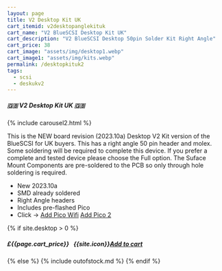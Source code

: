 ```yaml
---
layout: page
title: V2 Desktop Kit UK
cart_itemid: v2desktopanglekituk
cart_name: "V2 BlueSCSI Desktop Kit UK"
cart_description: "V2 BlueSCSI Desktop 50pin Solder Kit Right Angle"
cart_price: 38
cart_image: "assets/img/desktop1.webp"
cart_image1: "assets/img/kits.webp"
permalink: /desktopkituk2
tags: 
  - scsi
  - deskukv2
---
```


##### 🇬🇧 V2 Desktop Kit UK 🇬🇧

{% include carousel2.html %}

This is the NEW board revision (2023.10a) Desktop V2 Kit version of the BlueSCSI for UK buyers. This has a right angle 50 pin header and molex. Some soldering will be required to complete this device. If you prefer a complete and tested device please choose the Full option. The Suface Mount Components are pre-soldered to the PCB so only through hole soldering is required.

* New 2023.10a
* SMD already soldered
* Right Angle headers
* Includes pre-flashed Pico
* Click &#8594; [Add Pico Wifi](/picowifi) [Add Pico 2](/pico2)

{% if site.desktop > 0 %}
##### £{{page.cart_price}} &nbsp; {{site.icon}}[Add to cart](/cart#{{page.cart_itemid}})
{% else %}
{% include outofstock.md %}
{% endif %}